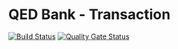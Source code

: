 # QED Bank - Transaction

[![Build Status](https://travis-ci.org/croz-ltd/qed-bank-transaction.svg?branch=master)](https://travis-ci.org/croz-ltd/qed-bank-transaction) [![Quality Gate Status](https://sonarcloud.io/api/project_badges/measure?project=net.croz%3Aqed-bank-transaction&metric=alert_status)](https://sonarcloud.io/dashboard?id=net.croz%3Aqed-bank-transaction) 